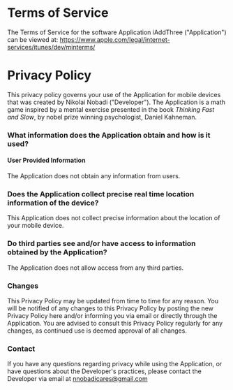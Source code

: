 # Terms of Service

The Terms of Service for the software Application iAddThree ("Application") can be viewed at: https://www.apple.com/legal/internet-services/itunes/dev/minterms/

# Privacy Policy

This privacy policy governs your use of the Application for mobile devices that was created by Nikolai Nobadi ("Developer"). The Application is a math game inspired by a mental exercise presented in the book *Thinking Fast and Slow*, by nobel prize winning psychologist, Daniel Kahneman.

### What information does the Application obtain and how is it used?
#### User Provided Information

The Application does not obtain any information from users.


### Does the Application collect precise real time location information of the device?

This Application does not collect precise information about the location of your mobile device.

### Do third parties see and/or have access to information obtained by the Application?

The Application does not allow access from any third parties.

### Changes

This Privacy Policy may be updated from time to time for any reason. You will be notified of any changes to this Privacy Policy by posting the new Privacy Policy here and/or informing you via email or directly through the Application. You are advised to consult this Privacy Policy regularly for any changes, as continued use is deemed approval of all changes.

### Contact

If you have any questions regarding privacy while using the Application, or have questions about the Developer's practices, please contact the Developer via email at nnobadicares@gmail.com
